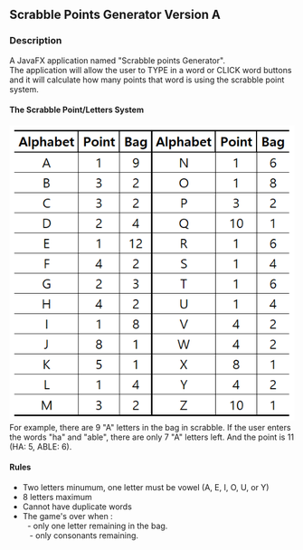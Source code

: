 ## Scrabble Points Generator Version A

### Description
A JavaFX application named "Scrabble points Generator".
<br />The application will allow the user to TYPE in a word  or CLICK word buttons and it will calculate how many points that word is
using the scrabble point system.
<br />

####  The Scrabble Point/Letters System
<img src="system.PNG" alt="game point and letters system image"/>
For example, there are 9 "A" letters in the bag in scrabble. If the user enters the words "ha" and "able", there are only 7 "A" letters left. And the point is 11 (HA: 5, ABLE: 6). 
<br />

#### Rules
- Two letters minumum, one letter must be vowel (A, E, I, O, U, or Y)
- 8 letters maximum
- Cannot have duplicate words
- The game's over when :
<br />&nbsp; - only one letter remaining in the bag.
<br />&nbsp;&nbsp; - only consonants remaining.